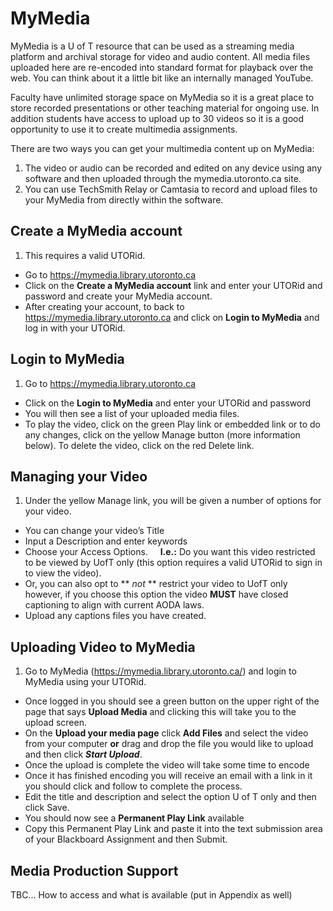 # MyMedia

MyMedia is a U of T resource that can be used as a streaming media platform and archival storage for video and audio content. All media files uploaded here are re-encoded into standard format for playback over the web. You can think about it a little bit like an internally managed YouTube.

Faculty have unlimited storage space on MyMedia so it is a great place to store recorded presentations or other teaching material for ongoing use. In addition students have access to upload up to 30 videos so it is a good opportunity to use it to create multimedia assignments.

There are two ways you can get your multimedia content up on MyMedia:
1. The video or audio can be recorded and edited on any device using any software and then uploaded through the mymedia.utoronto.ca site.
2. You can use TechSmith Relay or Camtasia to record and upload files to your MyMedia from directly within the software.

## Create a MyMedia account
   1. This requires a valid UTORid.<br>
   - Go to https://mymedia.library.utoronto.ca<br>
   - Click on the **Create a MyMedia account** link and enter your UTORid and password and create your MyMedia account. <br>
   - After creating your account, to back to https://mymedia.library.utoronto.ca and click on **Login to MyMedia** and log in with your UTORid.

## Login to MyMedia

   1. Go to https://mymedia.library.utoronto.ca
   - Click on the **Login to MyMedia** and enter your UTORid and password
   - You will then see a list of your uploaded media files.
   - To play the video, click on the green Play link or embedded link or to do any changes, click on the yellow Manage button (more information below). To delete the video, click on the red Delete link.

## Managing your Video
   1. Under the yellow Manage link, you will be given a number of options for your video.
   - You can change your video’s Title
   - Input a Description and enter keywords
   - Choose your Access Options. &nbsp;&nbsp;&nbsp; **I.e.:** Do you want this video restricted to be viewed by UofT only (this option requires a valid UTORid to sign in to view the video). <br>
   - Or, you can also opt to ** _not_ ** restrict your video to UofT only however, if you choose this option the video **MUST** have closed captioning to align with current AODA laws.
   - Upload any captions files you have created.


## Uploading Video to MyMedia
   1. Go to MyMedia (https://mymedia.library.utoronto.ca/) and login to MyMedia using your UTORid.
   - Once logged in you should see a green button on the upper right of the page that says **Upload Media** and clicking this will take you to the upload screen.
   - On the **Upload your media page** click **Add Files** and select the video from your computer **or** drag and drop the file you would like to upload and then click **_Start Upload_**.
   - Once the upload is complete the video will take some time to encode
   - Once it has finished encoding you will receive an email with a link in it you should click and follow to complete the process.
   - Edit the title and description and select the option U of T only and then click Save.
   - You should now see a **Permanent Play Link** available
   - Copy this Permanent Play Link and paste it into the text submission area of your Blackboard Assignment and then Submit.

## Media Production Support

TBC...
How to access and what is available (put in Appendix as well)
